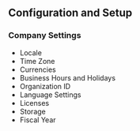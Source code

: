 ## Configuration and Setup

### Company Settings
- Locale
- Time Zone
- Currencies
- Business Hours and Holidays
- Organization ID
- Language Settings
- Licenses
- Storage
- Fiscal Year